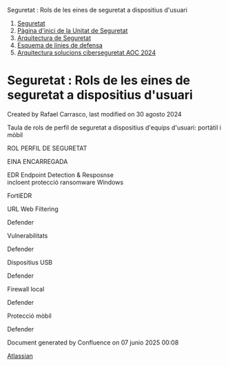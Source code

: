Seguretat : Rols de les eines de seguretat a dispositius d'usuari  

1.  [Seguretat](index.md)
2.  [Pàgina d'inici de la Unitat de Seguretat](15368362.md)
3.  [Arquitectura de Seguretat](Arquitectura-de-Seguretat_24216213.md)
4.  [Esquema de línies de defensa](24216216.md)
5.  [Arquitectura solucions ciberseguretat AOC 2024](Arquitectura-solucions-ciberseguretat-AOC-2024_100009495.md)

Seguretat : Rols de les eines de seguretat a dispositius d'usuari
=================================================================

Created by Rafael Carrasco, last modified on 30 agosto 2024

Taula de rols de perfil de seguretat a dispositius d'equips d'usuari: portàtil i mòbil

  

ROL PERFIL DE SEGURETAT

EINA ENCARREGADA

EDR Endpoint Detection & Resposnse  
incloent protecció ransomware Windows

FortiEDR

URL Web Filtering

Defender

Vulnerabilitats

Defender

Dispositius USB

Defender

Firewall local

Defender

Protecció mòbil

Defender

Document generated by Confluence on 07 junio 2025 00:08

[Atlassian](http://www.atlassian.com/)
